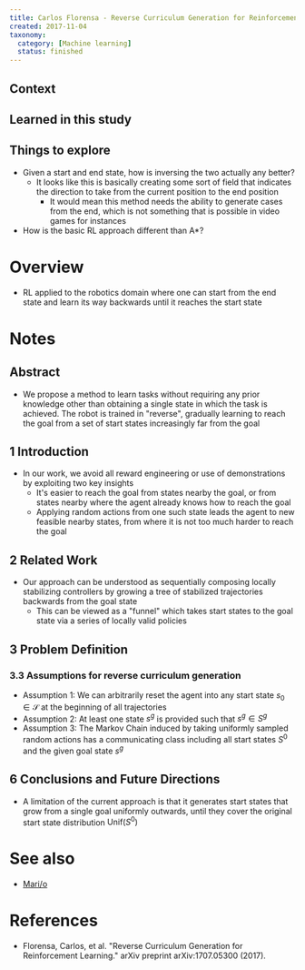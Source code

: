```yaml
---
title: Carlos Florensa - Reverse Curriculum Generation for Reinforcement Learning (2017)
created: 2017-11-04
taxonomy:
  category: [Machine learning]
  status: finished
---
```


## Context

## Learned in this study

## Things to explore
* Given a start and end state, how is inversing the two actually any better?
	* It looks like this is basically creating some sort of field that indicates the direction to take from the current position to the end position
		* It would mean this method needs the ability to generate cases from the end, which is not something that is possible in video games for instances
* How is the basic RL approach different than A*?

# Overview
* RL applied to the robotics domain where one can start from the end state and learn its way backwards until it reaches the start state

# Notes
## Abstract
* We propose a method to learn tasks without requiring any prior knowledge other than obtaining a single state in which the task is achieved. The robot is trained in "reverse", gradually learning to reach the goal from a set of start states increasingly far from the goal

## 1 Introduction
* In our work, we avoid all reward engineering or use of demonstrations by exploiting two key insights
	* It's easier to reach the goal from states nearby the goal, or from states nearby where the agent already knows how to reach the goal
	* Applying random actions from one such state leads the agent to new feasible nearby states, from where it is not too much harder to reach the goal

## 2 Related Work
* Our approach can be understood as sequentially composing locally stabilizing controllers by growing a tree of stabilized trajectories backwards from the goal state
	* This can be viewed as a "funnel" which takes start states to the goal state via a series of locally valid policies

## 3 Problem Definition
### 3.3 Assumptions for reverse curriculum generation
* Assumption 1: We can arbitrarily reset the agent into any start state $s_0 \in \mathcal{S}$ at the beginning of all trajectories
* Assumption 2: At least one state $s^g$ is provided such that $s^g \in S^g$
* Assumption 3: The Markov Chain induced by taking uniformly sampled random actions has a communicating class including all start states $S^0$ and the given goal state $s^g$

## 6 Conclusions and Future Directions
* A limitation of the current approach is that it generates start states that grow from a single goal uniformly outwards, until they cover the original start state distribution $\text{Unif}(S^0)$

# See also
* [Mari/o](../../../agi/mario/article.md)

# References
* Florensa, Carlos, et al. "Reverse Curriculum Generation for Reinforcement Learning." arXiv preprint arXiv:1707.05300 (2017).
